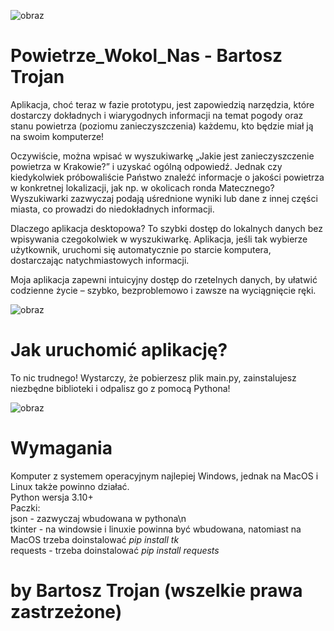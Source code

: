 ![obraz](https://github.com/user-attachments/assets/8953818c-35e6-406b-b493-76deac02eb00)

# Powietrze_Wokol_Nas - Bartosz Trojan
Aplikacja, choć teraz w fazie prototypu, jest zapowiedzią narzędzia, które dostarczy dokładnych i wiarygodnych informacji na temat pogody oraz stanu powietrza (poziomu zanieczyszczenia) każdemu, kto będzie miał ją na swoim komputerze!

Oczywiście, można wpisać w wyszukiwarkę „Jakie jest zanieczyszczenie powietrza w Krakowie?” i uzyskać ogólną odpowiedź. Jednak czy kiedykolwiek próbowaliście Państwo znaleźć informacje o jakości powietrza w konkretnej lokalizacji, jak np. w okolicach ronda Matecznego? Wyszukiwarki zazwyczaj podają uśrednione wyniki lub dane z innej części miasta, co prowadzi do niedokładnych informacji.

Dlaczego aplikacja desktopowa? To szybki dostęp do lokalnych danych bez wpisywania czegokolwiek w wyszukiwarkę. Aplikacja, jeśli tak wybierze użytkownik, uruchomi się automatycznie po starcie komputera, dostarczając natychmiastowych informacji.

Moja aplikacja zapewni intuicyjny dostęp do rzetelnych danych, by ułatwić codzienne życie – szybko, bezproblemowo i zawsze na wyciągnięcie ręki.

![obraz](https://github.com/user-attachments/assets/86fde99f-c73d-46ed-88f7-642b44efbef2)

# Jak uruchomić aplikację?
To nic trudnego! Wystarczy, że pobierzesz plik main.py, zainstalujesz niezbędne biblioteki i odpalisz go z pomocą Pythona!

![obraz](https://github.com/user-attachments/assets/a35eec2a-bbd0-4539-80ce-c3c77f59b8d0)

# Wymagania
Komputer z systemem operacyjnym najlepiej Windows, jednak na MacOS i Linux także powinno działać.
<br/>
Python wersja 3.10+
<br/>
Paczki:
<br/>
json - zazwyczaj wbudowana w pythona\n
<br/>
tkinter - na windowsie i linuxie powinna być wbudowana, natomiast na MacOS trzeba doinstalować
*pip install tk*
<br/>
requests - trzeba doinstalować
*pip install requests*

# by Bartosz Trojan (wszelkie prawa zastrzeżone)
